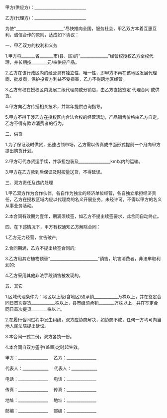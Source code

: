 
 


甲方(供应方)：__________________________


乙方(代理方)：__________________________


为使“________________________”尽快推向全国，服务社会，甲乙双方本着互惠互利，诚信合作的原则，达成如下协议：


一、甲乙双方的权利和义务


1.甲方将_______省_______市(县、区)的“______________”经营权授权乙方全权代理，并长期按________元/株供应产品。


2.乙方在该行政区内的经营具有独立性、唯一性，即甲方不再在该地区发展代理商、批发商，保护投资方利益不受损害，乙方不得跨地区经营。


3.乙方有权在授权区内发展二级代理商或分销店，由乙方直接签定
代理合同
或供货。


4.甲方向乙方传授相关技术，并常年提供咨询指导。


5.甲方不得干涉乙方在授权区内合法合权的经营活动，产品销售价格由乙方自定，乙方不得有欺诈消费者的行为。


二、供货


1.为了保证及时供货，迅速占领市场，乙方需以传真或书面形式提前一个月向甲方提出购货计划。


2.甲方可代办货运手续，并承担包装及________________km以内的运输。


3.甲方在乙方款到后保证及时按量送货，不得延误。


三、双方责任及违约处理


1.甲乙双方作为合作伙伴，各自作为独立的经济单位经营，各自独立承担经济责任，乙方在授权区域内应以代理商的名义开展业务，未经许可，不得以甲方的名义从事业务活动。


2.本合同有效期为壹年，期满须续签，如乙方不提出续签要求，此合同自动终止。


四、在下述情况下，甲方有权通知乙方解除合同：


1.乙方无力经营，宣告破产;


2.合同期满，乙方不提出续签合同的;


3.乙方用其它植物顶替“________________________”销售，坑害消费者，非法牟取利润的;


4.乙方采用其他非法手段销售被发现的。


五、其它


1.区域代理条件为：地区以上级(含地区)须承销____________万株以上，并在签定合同日首次提货____________株以上，县市级须承销________万株以上，并在签定合同日首次提货________株以上。


2.在履行合同过程中发生纠纷，双方应协商解决，如协商不成，任何一方均可向当地人民法院提出诉讼。


3.本合同一式二份，双方各执一份。


4.本合同自双方签字(盖章)之时起生效。


甲方：_______________　 乙方：_______________


代表人：_____________　 代表人：_____________


电话：_______________　 电话：_______________


传真：_______________　 传真：_______________


地址：_______________　 地址：_______________


邮编：_______________ 　邮编：_______________
 


 

 
 
 
 
 
  


  
 

  


  


  
 
 
 
 

